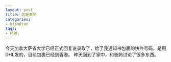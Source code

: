```yaml
---
layout: post
title: 这是真的
categories:
- Diandian
tags:
- 精神, 
---
```

今天加拿大萨省大学已经正式回复说录取了，给了我通知书包裹的快件号码，是用DHL发的，目前包裹已经到香港。 昨天回到了家中，和爸妈讨论了很多东西。